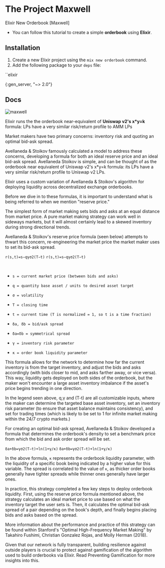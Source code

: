 # The Project Maxwell
Elixir New Orderbook [Maxwell]

* You can follow this tutorial to create a simple **orderbook** using **Elixir**.

## Installation

1. Create a new Elixir project using the `mix new orderbook` command.
2. Add the following package to your `deps` file:

``elixir

{:gen_server, "~> 2.0"}

## Docs

![maxwell](https://github.com/mehmethayirli/cryptology-elixir/assets/158029357/a4f61175-52db-47f2-a690-5ed2dfa4e7a3)

Elixir runs the the orderbook near-equivalent of **Uniswap v2's x*y=k** formula: LPs have a very similar risk/return profile to AMM LPs

Market makers have two primary concerns: inventory risk and quoting an optimal bid-ask spread.

Avellaneda & Stoikov famously calculated a model to address these concerns, developing a formula for both an ideal reserve price and an ideal bid-ask spread. Avellaneda Stoikov is simple, and can be thought of as the orderbook near equivalent of Uniswap v2's x*y=k formula: its LPs have a very similar risk/return profile to Uniswap v2 LPs.

Elixir uses a custom variation of Avellaneda & Stoikov's algorithm for deploying liquidity across decentralized exchange orderbooks. 

Before we dive in to these formulas, it is important to understand what is being referred to when we mention "reserve price."

The simplest form of market making sets bids and asks at an equal distance from market price. A pure market making strategy can work well in sideways markets, but it will almost certainly lead to a skewed inventory during strong directional trends.

Avellaneda & Stoikov's reserve price formula (seen below) attempts to thwart this concern, re-engineering the market price the market maker uses to set its bid-ask spread.

```r(s,t)=s−qγσ2(T−t)```
```r(s,t)=s−qγσ2(T−t)```

​
* ```s = current market price (between bids and asks)```

* ```q = quantity base asset / units to desired asset target```

* ```σ = volatility```

* ```T = closing time```

* ```t = current time (T is normalized = 1, so t is a time fraction)```

* ```δa, δb = bid/ask spread```

* ```δa=δb = symmetrical spread```

* ```γ = inventory risk parameter```

* ```κ = order book liquidity parameter```

This formula allows for the network to determine how far the current inventory is from the target inventory, and adjust the bids and asks accordingly (with bids closer to mid, and asks farther away, or vice versa). This way, liquidity gets deployed on both sides of the orderbook, but the maker won't encounter a large asset inventory imbalance if the asset's price begins trending in one direction.

In the legend seen above, 
q,γ and (T-t)
 are all customizable inputs, where the maker can determine the targeted base asset inventory, set an inventory risk parameter (to ensure that asset balance maintains consistency), and set for trading times (which is likely to be set to 1 for infinite market making within the 24/7 crypto markets.)

For creating an optimal bid-ask spread, Avellaneda & Stoikov developed a formula that determines the orderbook's density to set a benchmark price from which the bid and ask order spread will be set.

```δa+δb=γσ2(T−t)+ln(1+γ/κ)```
```δa+δb=γσ2(T−t)+ln(1+γ/κ)```

In the above formula, 
```κ```
 represents the orderbook liquidity parameter, with the liquidity of a specific book being indicated by a higher value for this variable. The spread is correlated to the value of 
```κ```, as thicker order books generally have tighter spreads while thinner ones generally have larger ones.

In practice, this strategy completed a few key steps to deploy orderbook liquidity. First, using the reserve price formula mentioned above, the strategy calculates an ideal market price to use based on what the inventory target the user sets is. Then, it calculates the optimal bid-ask spread of a pair depending on the book's depth, and finally begins placing bids and asks based on the spread.

More information about the performance and practice of this strategy can be found within Stanford's "Optimal High-Frequency Market Making" by Takahiro Fushimi, Christian Gonzalez Rojas, and Molly Herman (2018).

Given that our network is fully transparent, building resilience against outside players is crucial to protect against gamification of the algorithm used to build orderbooks via Elixir. Read Preventing Gamification for more insights into this.


